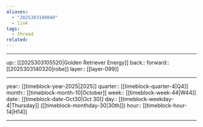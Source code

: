 ```yaml
---
aliases:
  - "2025303140040"
  - link
tags:
  - thread
related:
---
```




***

up:: [[2025303105520|Golden Retriever Energy]]
back:: 
forward:: [[2025303140320|robe]]
layer:: [[layer-099]]

***

year:: [[timeblock-year-2025|2025]]
quarter:: [[timeblock-quarter-4|Q4]]
month:: [[timeblock-month-10|October]]
week:: [[timeblock-week-44|W44]]
date:: [[timeblock-date-Oct30|Oct 30]]
day:: [[timeblock-weekday-4|Thursday]] ([[timeblock-monthday-30|30th]])
hour:: [[timeblock-hour-14|H14]]

***
